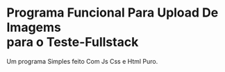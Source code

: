 # Programa Funcional Para Upload De Imagems <br> para o Teste-Fullstack <br>
Um programa Simples feito Com Js Css e Html Puro. 
